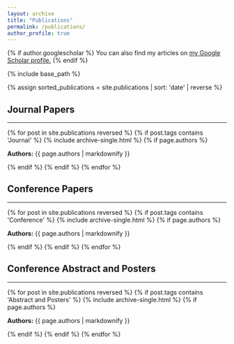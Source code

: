 ```yaml
---
layout: archive
title: "Publications"
permalink: /publications/
author_profile: true
---
```


{% if author.googlescholar %}
  You can also find my articles on <u><a href="{{author.googlescholar}}">my Google Scholar profile</a>.</u>
{% endif %}

{% include base_path %}

{% assign sorted_publications = site.publications | sort: 'date' | reverse %}

## Journal Papers
------
{% for post in site.publications reversed %}
  {% if post.tags contains 'Journal' %}
    {% include archive-single.html %}
    {% if page.authors %}
      <p><strong>Authors:</strong> {{ page.authors | markdownify }}</p>
    {% endif %}
  {% endif %}
{% endfor %}

## Conference Papers
------
{% for post in site.publications reversed %}
  {% if post.tags contains 'Conference' %}
    {% include archive-single.html %}
    {% if page.authors %}
      <p><strong>Authors:</strong> {{ page.authors | markdownify }}</p>
    {% endif %}
  {% endif %}
{% endfor %}

## Conference Abstract and Posters
------
{% for post in site.publications reversed %}
  {% if post.tags contains 'Abstract and Posters' %}
    {% include archive-single.html %}
    {% if page.authors %}
      <p><strong>Authors:</strong> {{ page.authors | markdownify }}</p>
    {% endif %}
  {% endif %}
{% endfor %}
